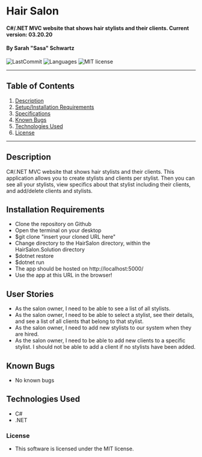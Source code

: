 # Hair Salon

#### C#/.NET MVC website that shows hair stylists and their clients. Current version: 03.20.20

#### By Sarah "Sasa" Schwartz

![LastCommit](https://img.shields.io/github/last-commit/seschwartz8/HairSalon.Solution)
![Languages](https://img.shields.io/github/languages/top/seschwartz8/HairSalon.Solution)
![MIT license](https://img.shields.io/badge/License-MIT-orange.svg)

---

## Table of Contents

1. [Description](#description)
2. [Setup/Installation Requirements](#installation-requirements)
3. [Specifications](#specs)
4. [Known Bugs](#known-bugs)
5. [Technologies Used](#technologies-used)
6. [License](#license)

---

## Description

C#/.NET MVC website that shows hair stylists and their clients. This application allows you to create stylists and clients per stylist. Then you can see all your stylists, view specifics about that stylist including their clients, and add/delete clients and stylists.

## Installation Requirements

- Clone the repository on Github
- Open the terminal on your desktop
- \$git clone "insert your cloned URL here"
- Change directory to the HairSalon directory, within the HairSalon.Solution directory
- \$dotnet restore
- \$dotnet run
- The app should be hosted on http://localhost:5000/
- Use the app at this URL in the browser!

## User Stories

- As the salon owner, I need to be able to see a list of all stylists.
- As the salon owner, I need to be able to select a stylist, see their details, and see a list of all clients that belong to that stylist.
- As the salon owner, I need to add new stylists to our system when they are hired.
- As the salon owner, I need to be able to add new clients to a specific stylist. I should not be able to add a client if no stylists have been added.

## Known Bugs

- No known bugs

## Technologies Used

- C#
- .NET

### License

- This software is licensed under the MIT license.
